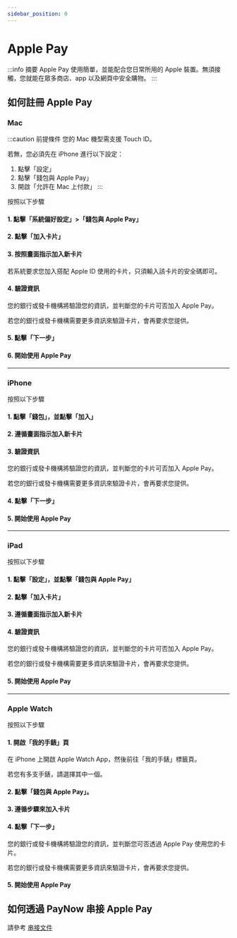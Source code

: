 ```yaml
---
sidebar_position: 0
---
```


# Apple Pay

:::info 摘要
Apple Pay 使用簡單，並能配合您日常所用的 Apple 裝置。無須接觸，您就能在眾多商店、app 以及網頁中安全購物。
:::

## 如何註冊 Apple Pay
### Mac

:::caution 前提條件
您的 Mac 機型需支援 Touch ID。

若無，您必須先在 iPhone 進行以下設定：
1. 點擊「設定」
2. 點擊「錢包與 Apple Pay」
3. 開啟「允許在 Mac 上付款」
:::

按照以下步驟
#### 1. 點擊「系統偏好設定」>「錢包與 Apple Pay」

#### 2. 點擊「加入卡片」

#### 3. 按照畫面指示加入新卡片
若系統要求您加入搭配 Apple ID 使用的卡片，只須輸入該卡片的安全碼即可。

#### 4. 驗證資訊
您的銀行或發卡機構將驗證您的資訊，並判斷您的卡片可否加入 Apple Pay。

若您的銀行或發卡機構需要更多資訊來驗證卡片，會再要求您提供。

#### 5. 點擊「下一步」

#### 6. 開始使用 Apple Pay

---

### iPhone
按照以下步驟

#### 1. 點擊「錢包」，並點擊「加入」

#### 2. 遵循畫面指示加入新卡片

#### 3. 驗證資訊
您的銀行或發卡機構將驗證您的資訊，並判斷您的卡片可否加入 Apple Pay。

若您的銀行或發卡機構需要更多資訊來驗證卡片，會再要求您提供。

#### 4. 點擊「下一步」

#### 5. 開始使用 Apple Pay

---

### iPad
按照以下步驟

#### 1. 點擊「設定」，並點擊「錢包與 Apple Pay」

#### 2. 點擊「加入卡片」

#### 3. 遵循畫面指示加入新卡片

#### 4. 驗證資訊
您的銀行或發卡機構將驗證您的資訊，並判斷您的卡片可否加入 Apple Pay。

若您的銀行或發卡機構需要更多資訊來驗證卡片，會再要求您提供。

#### 5. 開始使用 Apple Pay

---

### Apple Watch

按照以下步驟
#### 1. 開啟「我的手錶」頁

在 iPhone 上開啟 Apple Watch App，然後前往「我的手錶」標籤頁。

若您有多支手錶，請選擇其中一個。

#### 2. 點擊「錢包與 Apple Pay」。

#### 3. 遵循步驟來加入卡片

#### 4. 點擊「下一步」
您的銀行或發卡機構將驗證您的資訊，並判斷您可否透過 Apple Pay 使用您的卡片。

若您的銀行或發卡機構需要更多資訊來驗證卡片，會再要求您提供。

#### 5. 開始使用 Apple Pay


## 如何透過 PayNow 串接 Apple Pay

請參考 [串接文件](https://paynow-public.s3.ap-northeast-1.amazonaws.com/docs/PayNow_ApplePay_v1.0.5.pdf)
